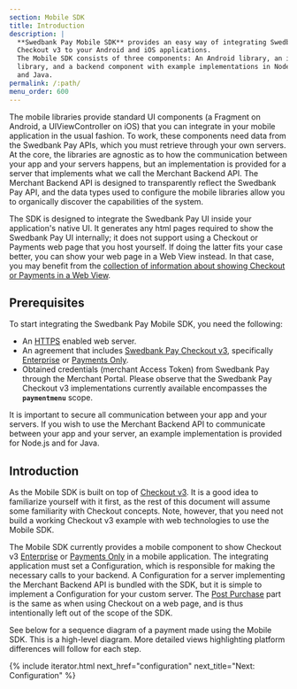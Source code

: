 ```yaml
---
section: Mobile SDK
title: Introduction
description: |
  **Swedbank Pay Mobile SDK** provides an easy way of integrating Swedbank Pay
  Checkout v3 to your Android and iOS applications.
  The Mobile SDK consists of three components: An Android library, an iOS
  library, and a backend component with example implementations in Node.js
  and Java.
permalink: /:path/
menu_order: 600
---
```


The mobile libraries provide standard UI components (a Fragment on Android, a
UIViewController on iOS) that you can integrate in your mobile application in
the usual fashion. To work, these components need data from the Swedbank Pay
APIs, which you must retrieve through your own servers. At the core, the
libraries are agnostic as to how the communication between your app and your
servers happens, but an implementation is provided for a server that implements
what we call the Merchant Backend API. The Merchant Backend API is designed to
transparently reflect the Swedbank Pay API, and the data types used to configure
the mobile libraries allow you to organically discover the capabilities of the
system.

The SDK is designed to integrate the Swedbank Pay UI inside your application's
native UI. It generates any html pages required to show the Swedbank Pay UI
internally; it does not support using a Checkout or Payments web page that you
host yourself. If doing the latter fits your case better, you can show your web
page in a Web View instead. In that case, you may benefit from the [collection
of information about showing Checkout or Payments in a Web View][plain-webview].

## Prerequisites

To start integrating the Swedbank Pay Mobile SDK, you need the following:

*   An [HTTPS][https] enabled web server.
*   An agreement that includes [Swedbank Pay Checkout v3][checkout],
    specifically [Enterprise][checkout-enterprise] or [Payments
    Only][checkout-payments-only].
*   Obtained credentials (merchant Access Token) from Swedbank Pay through
    the Merchant Portal. Please observe that the Swedbank Pay Checkout v3
    implementations currently available encompasses the **`paymentmenu`** scope.

It is important to secure all communication between your app and your servers.
If you wish to use the Merchant Backend API to communicate between your app and
your server, an example implementation is provided for Node.js and for Java.

## Introduction

As the Mobile SDK is built on top of [Checkout v3][checkout]. It is a good idea
to familiarize yourself with it first, as the rest of this document will assume
some familiarity with Checkout concepts. Note, however, that you need not build
a working Checkout v3 example with web technologies to use the Mobile SDK.

The Mobile SDK currently provides a mobile component to show Checkout v3
[Enterprise][checkout-enterprise] or [Payments Only][checkout-payments-only] in
a mobile application. The integrating application must set a Configuration,
which is responsible for making the necessary calls to your backend. A
Configuration for a server implementing the Merchant Backend API is bundled with
the SDK, but it is simple to implement a Configuration for your custom server.
The [Post Purchase][post-purchase-capture] part is the same as when using
Checkout on a web page, and is thus intentionally left out of the scope of the
SDK.

See below for a sequence diagram of a payment made using the Mobile SDK. This is
a high-level diagram. More detailed views highlighting platform differences will
follow for each step.

{% include iterator.html next_href="configuration"
                         next_title="Next: Configuration" %}

[plain-webview]: /checkout-v3/modules-sdks/mobile-sdk/plain-webview
[checkout]: /checkout-v3
[checkout-enterprise]: /checkout-v3/enterprise
[checkout-payments-only]: /checkout-v3
[https]: /checkout-v3/resources/fundamental-principles#connection-and-protocol
[post-purchase-capture]: /checkout-v3/post-purchase#capture
